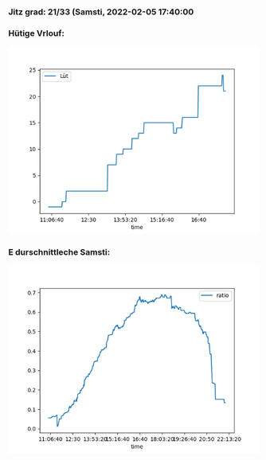 ### Jitz grad: 21/33 (Samsti, 2022-02-05 17:40:00

### Hütige Vrlouf:
![Graph](Today.png)

### E durschnittleche Samsti:
![Graph](Samsti.png)